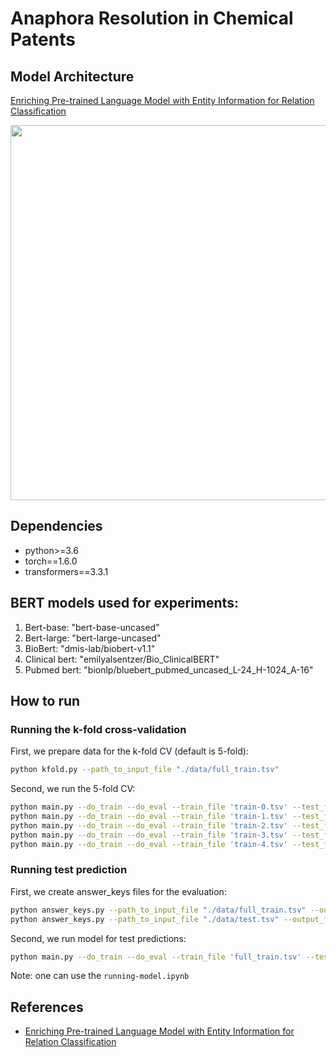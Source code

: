 # Anaphora Resolution in Chemical Patents

## Model Architecture

[Enriching Pre-trained Language Model with Entity Information for Relation Classification](https://arxiv.org/abs/1905.08284)

<p float="left" align="center">
    <img width="600" src="https://user-images.githubusercontent.com/28896432/68673458-1b090d00-0597-11ea-96b1-7c1453e6edbb.png" />  
</p>

## Dependencies

- python>=3.6
- torch==1.6.0
- transformers==3.3.1

## BERT models used for experiments:

1. Bert-base: "bert-base-uncased" 
2. Bert-large: "bert-large-uncased"
3. BioBert: "dmis-lab/biobert-v1.1"
4. Clinical bert: "emilyalsentzer/Bio_ClinicalBERT"
5. Pubmed bert: "bionlp/bluebert_pubmed_uncased_L-24_H-1024_A-16"

## How to run

### Running the k-fold cross-validation

First, we prepare data for the k-fold CV (default is 5-fold):
```bash
python kfold.py --path_to_input_file "./data/full_train.tsv"
```
Second, we run the 5-fold CV:

```bash
python main.py --do_train --do_eval --train_file 'train-0.tsv' --test_file 'val-0.tsv' --eval_dir "./eval/fold_1" --fold "fold1"
python main.py --do_train --do_eval --train_file 'train-1.tsv' --test_file 'val-1.tsv' --eval_dir "./eval/fold_2" --fold "fold2"
python main.py --do_train --do_eval --train_file 'train-2.tsv' --test_file 'val-2.tsv' --eval_dir "./eval/fold_3" --fold "fold3"
python main.py --do_train --do_eval --train_file 'train-3.tsv' --test_file 'val-3.tsv' --eval_dir "./eval/fold_4" --fold "fold4"
python main.py --do_train --do_eval --train_file 'train-4.tsv' --test_file 'val-4.tsv' --eval_dir "./eval/fold_5" --fold "fold5"
```

### Running test prediction

First, we create answer_keys files for the evaluation:

```bash
python answer_keys.py --path_to_input_file "./data/full_train.tsv" --output_file "answer_keys_train.txt"
python answer_keys.py --path_to_input_file "./data/test.tsv" --output_file "answer_keys_test.txt"
```

Second, we run model for test predictions:

```bash
python main.py --do_train --do_eval --train_file 'full_train.tsv' --test_file 'test.tsv' --eval_dir "./eval/test"
```

Note: one can use the ```running-model.ipynb``` 

## References

- [Enriching Pre-trained Language Model with Entity Information for Relation Classification](https://arxiv.org/abs/1905.08284)
